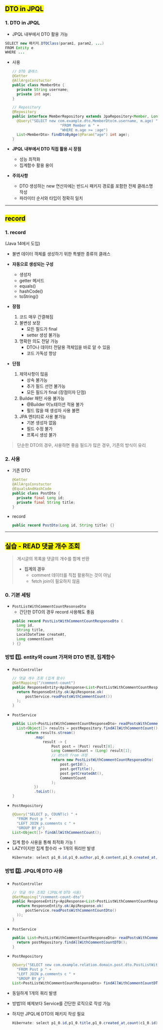 ## <mark color="#fbc956">DTO in JPQL</maek>

### 1. DTO in JPQL

- JPQL 내부에서 DTO 활용 가능

```java
SELECT new 패키지.DTOClass(param1, param2, ...)
FROM Entity e
WHERE ...
```

- 사용

  ```java
  // DTO 클래스
  @Getter
  @AllArgsConstuctor
  public class MemberDto {
  	private String username;
  	private int age;
  }
  ```

  ```java
  // Repository
  @Repository
  public interface MemberRepository extends JpaRepository<Member, Long> {
  	@Query("SELECT new com.example.dto.MemberDto(m.username, m.age) " +
  						"FROM Member m " +
  						"WHERE m.age >= :age")
  	List<MemberDto> findDtoByAge(@Param("age") int age);
  }
  ```

- **JPQL 내부에서 DTO 직접 활용 시 장점**

  - 성능 최적화
  - 집계함수 활용 용이

- **주의사항**
  - DTO 생성하는 new 연산자에는 반드시 패키지 경로를 포함한 전체 클래스명 작성
  - 파라미터 순서와 타입이 정확히 일치

---

## <mark color="#fbc956">record</mark>

### 1. record

(Java 14에서 도입)

- 불변 데이터 객체를 생성하기 위한 특별한 종류의 클래스
- **자동으로 생성되는 구성**

  - 생성자
  - getter 메서드
  - equals()
  - hashCode()
  - toString()

- **장점**

  1. 코드 매우 간결해짐
  2. 불변성 보장
     - 모든 필드가 final
     - setter 생성 불가능
  3. 명확한 의도 전달 가능
     - DTO나 데이터 전달용 객체임을 바로 알 수 있음
     - 코드 가독성 향상

- **단점**
  1. 제약사항이 많음
     - 상속 불가능
     - 추가 필드 선언 불가능
     - 모든 필드가 final (장점이자 단점)
  2. Builder 패턴 사용 불가능
     - @Builder 어노테이션 적용 불가
     - 필드 많을 때 생성자 사용 불편
  3. JPA 엔티티로 사용 불가능
     - 기본 생성자 없음
     - 필드 수정 불가
     - 프록시 생성 불가

> 단순한 DTO의 경우, 사용하면 좋음
> 필드가 많은 경우, 기존의 방식이 유리

### 2. 사용

- 기존 DTO
  ```java
  @Getter
  @AllArgsConstuctor
  @EqualsAndHashCode
  public class PostDto {
  	private final Long id;
  	private final String title;
  }
  ```
- record
  ```java
  public record PostDto(Long id, String title) {}
  ```

---

## <mark color="#fbc956">실습 - READ 댓글 개수 조회</mark>

> 게시글의 목록을 댓글의 개수를 함께 반환
>
> - **집계의 경우**
>   - comment 데이터를 직접 활용하는 것이 아님
>   - fetch join이 필요하지 않음

### 0. 기본 세팅

- `PostListWithCommentCountResonseDto`
  - 간단한 DTO의 경우 record 사용해도 좋음
  ```java
  public record PostListWithCommentCountResponseDto (
  	Long id,
  	String title,
  	LocalDateTime createAt,
  	Long commentCount
  ) {}
  ```

### 방법 1️⃣. entity와 count 가져와 DTO 변경, 집계함수

- `PostController`
  ```java
  // 댓글 개수 조회 (집계 함수)
  @GetMapping("/comment-count")
  public ResponseEntity<ApiResponse<List<PostListWithCommentCountResponseDto>>> readPostsWithCommentCount() {
  	return ResponseEntity.ok(ApiResponse.ok(
  		postService.readPostsWithCommentCount())
  	);
  }
  ```
- `PostService`
  ```java
  public List<PostListWithCommentCountResponseDto> readPostsWithCommentCount() {
  	List<Object[]> results = postRepository.findAllWithCommentCount();
  		return results.stream()
  			.map(
  				result -> {
  					Post post = (Post) result[0];
  					Long CommentCount = (Long) result[1];
  					// dto의 from 과정
  					return new PostListWithCommentCountResponseDto(
  						post.getId(),
  						post.getTitle(),
  						post.getCreatedAt(),
  						CommentCount
  					);
  			})
  			.toList();
  }
  ```
- `PostRepository`
  ```java
  @Query("SELECT p, COUNT(c) " +
  	"FROM Post p " +
  	"LEFT JOIN p.comments c " +
  	"GROUP BY p")
  List<Object[]> findAllWithCommentCount();
  ```
- 집계 함수 사용을 통해 최적화 가능 !
- LAZY이지만 집계 함수라 → 1개의 쿼리만 발생
  ```java
  Hibernate: select p1_0.id,p1_0.author,p1_0.content,p1_0.created_at,p1_0.title,p1_0.updated_at,count(c1_0.id) from post p1_0 left join comment c1_0 on p1_0.id=c1_0.post_id group by p1_0.id
  ```

### 방법 2️⃣. JPQL에 DTO 사용

- `PostController`
  ```java
  // 댓글 개수 조회2 (JPQL에 DTO 사용)
  @GetMapping("/comment-count-dto")
  public ResponseEntity<ApiResponse<List<PostListWithCommentCountResponseDto>>> readPostsWithCommentCountDto() {
  	return ResponseEntity.ok(ApiResponse.ok(
  		postService.readPostsWithCommentCountDto()
  	));
  }
  ```
- `PostService`
  ```java
  public List<PostListWithCommentCountResponseDto> readPostsWithCommentCountDto() {
  	return postRepository.findAllWithCommentCountDTO();
  }
  ```
- `PostRepository`

  ```java
  @Query("SELECT new com.example.relation.domain.post.dto.PostListWithCommentCountResponseDto(p.id, p.title, p.createdAt, COUNT(c)) " +
  	"FROM Post p " +
  	"LEFT JOIN p.comments c " +
  	"GROUP BY p")
  List<PostListWithCommentCountResponseDto> findAllWithCommentCountDTO();
  ```

- 동일하게 1개의 쿼리 발생
- 방법1의 예제보다 Service를 간단한 로직으로 작성 가능
- 하지만 JPQL에 DTO의 패키지 작성 필요
  ```java
  Hibernate: select p1_0.id,p1_0.title,p1_0.created_at,count(c1_0.id) from post p1_0 left join comment c1_0 on p1_0.id=c1_0.post_id group by p1_0.id
  ```
